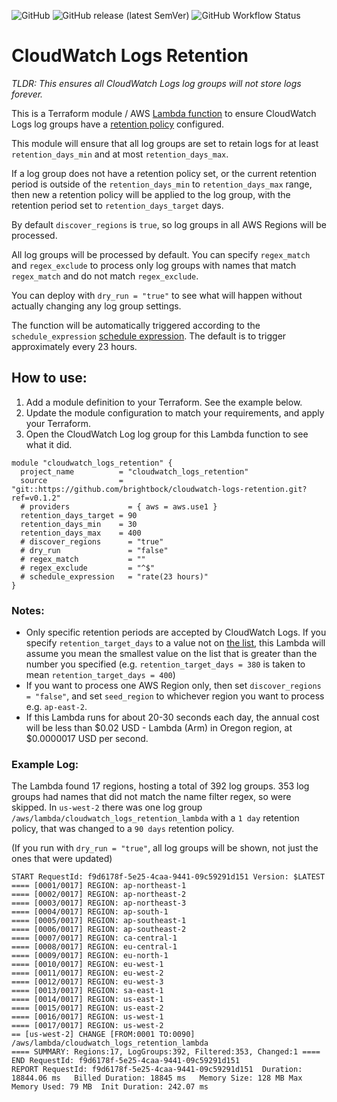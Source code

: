 ![GitHub](https://img.shields.io/github/license/brightbock/cloudwatch-logs-retention) ![GitHub release (latest SemVer)](https://img.shields.io/github/v/release/brightbock/cloudwatch-logs-retention) ![GitHub Workflow Status](https://img.shields.io/github/workflow/status/brightbock/cloudwatch-logs-retention/Terraform)

#  CloudWatch Logs Retention

_TLDR: This ensures all CloudWatch Logs log groups will not store logs forever._

This is a Terraform module / AWS [Lambda function](https://github.com/brightbock/cloudwatch-logs-retention/blob/main/src/lambda.py) to ensure CloudWatch Logs log groups have a [retention policy](https://docs.aws.amazon.com/AmazonCloudWatchLogs/latest/APIReference/API_PutRetentionPolicy.html) configured.

This module will ensure that all log groups are set to retain logs for at least `retention_days_min` and at most `retention_days_max`.

If a log group does not have a retention policy set, or the current retention period is outside of the `retention_days_min` to `retention_days_max` range, then new a retention policy will be applied to the log group, with the retention period set to `retention_days_target` days.

By default `discover_regions` is `true`, so log groups in all AWS Regions will be processed.

All log groups will be processed by default. You can specify `regex_match` and `regex_exclude` to process only log groups with names that match `regex_match` and do not match `regex_exclude`.

You can deploy with `dry_run = "true"` to see what will happen without actually changing any log group settings.

The function will be automatically triggered according to the `schedule_expression` [schedule expression](https://docs.aws.amazon.com/lambda/latest/dg/services-cloudwatchevents-expressions.html). The default is to trigger approximately every 23 hours.

## How to use:

1. Add a module definition to your Terraform. See the example below.
2. Update the module configuration to match your requirements, and apply your Terraform.
3. Open the CloudWatch Log log group for this Lambda function to see what it did.

```
module "cloudwatch_logs_retention" {
  project_name          = "cloudwatch_logs_retention"
  source                = "git::https://github.com/brightbock/cloudwatch-logs-retention.git?ref=v0.1.2"
  # providers             = { aws = aws.use1 }
  retention_days_target = 90
  retention_days_min    = 30
  retention_days_max    = 400
  # discover_regions      = "true"
  # dry_run               = "false"
  # regex_match           = ""
  # regex_exclude         = "^$"
  # schedule_expression   = "rate(23 hours)"
}

```

### Notes:

- Only specific retention periods are accepted by CloudWatch Logs. If you specify `retention_target_days` to a value not on [the list](https://docs.aws.amazon.com/AmazonCloudWatchLogs/latest/APIReference/API_PutRetentionPolicy.html#API_PutRetentionPolicy_RequestSyntax), this Lambda will assume you mean the smallest value on the list that is greater than the number you specified (e.g. `retention_target_days = 380` is taken to mean `retention_target_days = 400`)
- If you want to process one AWS Region only, then set `discover_regions = "false"`, and set `seed_region` to whichever region you want to process e.g. `ap-east-2`.
- If this Lambda runs for about 20-30 seconds each day, the annual cost will be less than $0.02 USD - Lambda (Arm) in Oregon region, at $0.0000017 USD per second.

### Example Log:

The Lambda found 17 regions, hosting a total of 392 log groups. 353 log groups had names that did not match the name filter regex, so were skipped. In `us-west-2` there was one log group `/aws/lambda/cloudwatch_logs_retention_lambda` with a `1 day` retention policy, that was changed to a `90 days` retention policy.

(If you run with `dry_run = "true"`, all log groups will be shown, not just the ones that were updated)

```
START RequestId: f9d6178f-5e25-4caa-9441-09c59291d151 Version: $LATEST
==== [0001/0017] REGION: ap-northeast-1
==== [0002/0017] REGION: ap-northeast-2
==== [0003/0017] REGION: ap-northeast-3
==== [0004/0017] REGION: ap-south-1
==== [0005/0017] REGION: ap-southeast-1
==== [0006/0017] REGION: ap-southeast-2
==== [0007/0017] REGION: ca-central-1
==== [0008/0017] REGION: eu-central-1
==== [0009/0017] REGION: eu-north-1
==== [0010/0017] REGION: eu-west-1
==== [0011/0017] REGION: eu-west-2
==== [0012/0017] REGION: eu-west-3
==== [0013/0017] REGION: sa-east-1
==== [0014/0017] REGION: us-east-1
==== [0015/0017] REGION: us-east-2
==== [0016/0017] REGION: us-west-1
==== [0017/0017] REGION: us-west-2
== [us-west-2] CHANGE [FROM:0001 TO:0090] /aws/lambda/cloudwatch_logs_retention_lambda
==== SUMMARY: Regions:17, LogGroups:392, Filtered:353, Changed:1 ====
END RequestId: f9d6178f-5e25-4caa-9441-09c59291d151
REPORT RequestId: f9d6178f-5e25-4caa-9441-09c59291d151	Duration: 18844.06 ms	Billed Duration: 18845 ms	Memory Size: 128 MB	Max Memory Used: 79 MB	Init Duration: 242.07 ms
```
